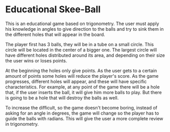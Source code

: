 # Educational Skee-Ball
This is an educational game based on trigonometry. The user must apply his knowledge in angles to give direction to the balls and try to sink them in the different holes that will appear in the board.

The player first has 3 balls, they will be in a tube on a small circle. This circle will be located in the center of a bigger one. The largest circle will have different holes distributed around its area, and depending on their size the user wins or loses points.

At the beginning the holes only give points. As the user gets to a certain amount of points some holes will reduce the player's score. As the game progresses, different holes will appear, and these will have specific characteristics. For example, at any point of the game there will be a hole that, if the user inserts the ball, it will give him more balls to play. But there is going to be a hole that will destroy the balls as well.

To increase the difficult, so the game doesn't become boring, instead of asking for an angle in degrees, the game will change so the player has to guide the balls with radians. This will give the user a more complete review in trigonometry.

